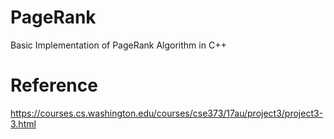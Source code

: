 # PageRank
Basic Implementation of PageRank Algorithm in C++ 

# Reference
https://courses.cs.washington.edu/courses/cse373/17au/project3/project3-3.html
